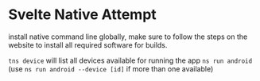 # Svelte Native Attempt

install native command line globally, make sure to follow the steps on the website to install all required software for builds.

`tns device` will list all devices available for running the app
`ns run android` (use `ns run android --device [id]` if more than one available)
